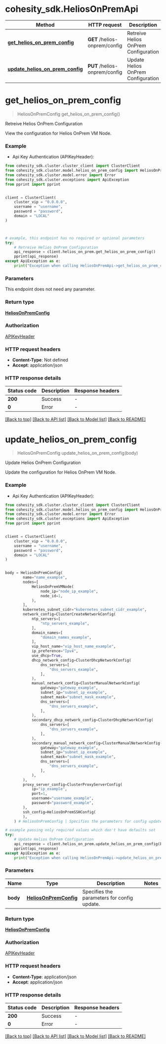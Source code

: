 # cohesity_sdk.HeliosOnPremApi


Method | HTTP request | Description
------------- | ------------- | -------------
[**get_helios_on_prem_config**](HeliosOnPremApi.md#get_helios_on_prem_config) | **GET** /helios-onprem/config | Retreive Helios OnPrem Configuration
[**update_helios_on_prem_config**](HeliosOnPremApi.md#update_helios_on_prem_config) | **PUT** /helios-onprem/config | Update Helios OnPrem Configuration


# **get_helios_on_prem_config**
> HeliosOnPremConfig get_helios_on_prem_config()

Retreive Helios OnPrem Configuration

View the configuration for Helios OnPrem VM Node.

### Example

* Api Key Authentication (APIKeyHeader):
```python
from cohesity_sdk.cluster.cluster_client import ClusterClient
from cohesity_sdk.cluster.model.helios_on_prem_config import HeliosOnPremConfig
from cohesity_sdk.cluster.model.error import Error
from cohesity_sdk.cluster.exceptions import ApiException
from pprint import pprint


client = ClusterClient(
	cluster_vip = "0.0.0.0",
	username = "username",
	password = "password",
	domain = "LOCAL"
)



# example, this endpoint has no required or optional parameters
try:
	# Retreive Helios OnPrem Configuration
	api_response = client.helios_on_prem.get_helios_on_prem_config()
	pprint(api_response)
except ApiException as e:
	print("Exception when calling HeliosOnPremApi->get_helios_on_prem_config: %s\n" % e)
```


### Parameters
This endpoint does not need any parameter.

### Return type

[**HeliosOnPremConfig**](HeliosOnPremConfig.md)

### Authorization

[APIKeyHeader](../README.md#APIKeyHeader)

### HTTP request headers

 - **Content-Type**: Not defined
 - **Accept**: application/json


### HTTP response details
| Status code | Description | Response headers |
|-------------|-------------|------------------|
**200** | Success |  -  |
**0** | Error |  -  |

[[Back to top]](#) [[Back to API list]](../README.md#documentation-for-api-endpoints) [[Back to Model list]](../README.md#documentation-for-models) [[Back to README]](../README.md)

# **update_helios_on_prem_config**
> HeliosOnPremConfig update_helios_on_prem_config(body)

Update Helios OnPrem Configuration

Update the configuration for Helios OnPrem VM Node.

### Example

* Api Key Authentication (APIKeyHeader):
```python
from cohesity_sdk.cluster.cluster_client import ClusterClient
from cohesity_sdk.cluster.model.helios_on_prem_config import HeliosOnPremConfig
from cohesity_sdk.cluster.model.error import Error
from cohesity_sdk.cluster.exceptions import ApiException
from pprint import pprint


client = ClusterClient(
	cluster_vip = "0.0.0.0",
	username = "username",
	password = "password",
	domain = "LOCAL"
)


body = HeliosOnPremConfig(
        name="name_example",
        nodes=[
            HeliosOnPremVMNode(
                node_ip="node_ip_example",
                node_id=1,
            ),
        ],
        kubernetes_subnet_cidr="kubernetes_subnet_cidr_example",
        network_config=ClusterCreateNetworkConfig(
            ntp_servers=[
                "ntp_servers_example",
            ],
            domain_names=[
                "domain_names_example",
            ],
            vip_host_name="vip_host_name_example",
            ip_preference="Ipv4",
            use_dhcp=True,
            dhcp_network_config=ClusterDhcpNetworkConfig(
                dns_servers=[
                    "dns_servers_example",
                ],
            ),
            manual_network_config=ClusterManualNetworkConfig(
                gateway="gateway_example",
                subnet_ip="subnet_ip_example",
                subnet_mask="subnet_mask_example",
                dns_servers=[
                    "dns_servers_example",
                ],
            ),
            secondary_dhcp_network_config=ClusterDhcpNetworkConfig(
                dns_servers=[
                    "dns_servers_example",
                ],
            ),
            secondary_manual_network_config=ClusterManualNetworkConfig(
                gateway="gateway_example",
                subnet_ip="subnet_ip_example",
                subnet_mask="subnet_mask_example",
                dns_servers=[
                    "dns_servers_example",
                ],
            ),
        ),
        proxy_server_config=ClusterProxyServerConfig(
            ip="ip_example",
            port=1,
            username="username_example",
            password="password_example",
        ),
        ssh_config=HeliosOnPremSSHConfig(
        ),
    ) # HeliosOnPremConfig | Specifies the parameters for config update.

# example passing only required values which don't have defaults set
try:
	# Update Helios OnPrem Configuration
	api_response = client.helios_on_prem.update_helios_on_prem_config(body)
	pprint(api_response)
except ApiException as e:
	print("Exception when calling HeliosOnPremApi->update_helios_on_prem_config: %s\n" % e)
```


### Parameters

Name | Type | Description  | Notes
------------- | ------------- | ------------- | -------------
 **body** | [**HeliosOnPremConfig**](HeliosOnPremConfig.md)| Specifies the parameters for config update. |

### Return type

[**HeliosOnPremConfig**](HeliosOnPremConfig.md)

### Authorization

[APIKeyHeader](../README.md#APIKeyHeader)

### HTTP request headers

 - **Content-Type**: application/json
 - **Accept**: application/json


### HTTP response details
| Status code | Description | Response headers |
|-------------|-------------|------------------|
**200** | Success |  -  |
**0** | Error |  -  |

[[Back to top]](#) [[Back to API list]](../README.md#documentation-for-api-endpoints) [[Back to Model list]](../README.md#documentation-for-models) [[Back to README]](../README.md)

